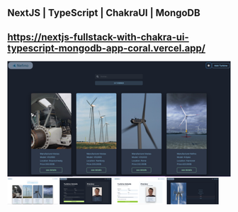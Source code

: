## NextJS | TypeScript | ChakraUI | MongoDB  

## https://nextjs-fullstack-with-chakra-ui-typescript-mongodb-app-coral.vercel.app/


<img src="photos/turbine_list.png"  title="CSS">
<img src="photos/turbine_list_white.png" height="60" title="CSS">
<img src="photos/add_turbine.png" height="60" title="CSS">
<img src="photos/add_turbine_white.png" height="60" title="CSS">
<img src="photos/turbine.png" height="60" title="CSS">
